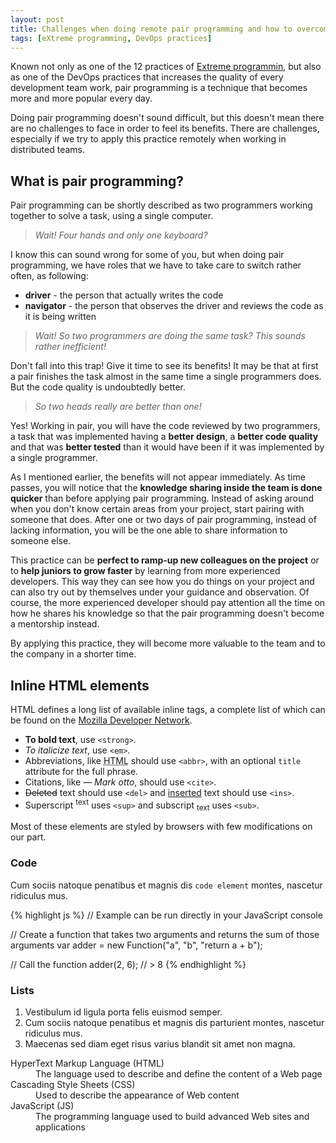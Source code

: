```yaml
---
layout: post
title: Challenges when doing remote pair programming and how to overcome them
tags: [eXtreme programming, DevOps practices]
---
```


Known not only as one of the 12 practices of [Extreme programmin](https://ronjeffries.com/xprog/what-is-extreme-programming/),
but also as one of the DevOps practices that increases the quality of every development team work, pair programming is a technique 
that becomes more and more popular every day.

Doing pair programming doesn't sound difficult, but this doesn't mean there are no challenges to face in order to feel its benefits.
There are challenges, especially if we try to apply this practice remotely when working in distributed teams.

<!--- excerpt -->

## What is pair programming?

Pair programming can be shortly described as two programmers working together to solve a task, using a single computer. 

> *Wait! Four hands and only one keyboard?*

I know this can sound wrong for some of you, but when doing pair programming, we have roles that we have to take care 
to switch rather often, as following:
* **driver** - the person that actually writes the code
* **navigator** - the person that observes the driver and reviews the code as it is being written 

> *Wait! So two programmers are doing the same task? This sounds rather inefficient!*

Don't fall into this trap! Give it time to see its benefits! It may be that at first a pair finishes the task almost in 
the same time a single programmers does. But the code quality is undoubtedly better.

> *So two heads really are better than one!*

Yes! Working in pair, you will have the code reviewed by two programmers, a task that was implemented having a **better 
design**, a **better code quality** and that was **better tested** than it would have been if it was implemented by a single programmer.

As I mentioned earlier, the benefits will not appear immediately. As time passes, you will
notice that the **knowledge sharing inside the team is done quicker** than before applying pair programming.
Instead of asking around when you don't know certain areas from your project, start pairing with someone that does.
After one or two days of pair programming, instead of lacking information, you will be the one able to share information to someone else.

This practice can be **perfect to ramp-up new colleagues on the project** or to **help juniors to grow faster** by learning
from more experienced developers. This way they can see how you do things on your project and can also try out by 
themselves under your guidance and observation. Of course, the more experienced developer should pay attention all the time 
on how he shares his knowledge so that the pair programming doesn't become a mentorship instead.

By applying this practice, they will become more valuable to the team and to the company in a shorter time.






 


## Inline HTML elements

HTML defines a long list of available inline tags, a complete list of which can be found on the [Mozilla Developer Network](https://developer.mozilla.org/en-US/docs/Web/HTML/Element).

- **To bold text**, use `<strong>`.
- *To italicize text*, use `<em>`.
- Abbreviations, like <abbr title="HyperText Markup Langage">HTML</abbr> should use `<abbr>`, with an optional `title` attribute for the full phrase.
- Citations, like <cite>&mdash; Mark otto</cite>, should use `<cite>`.
- <del>Deleted</del> text should use `<del>` and <ins>inserted</ins> text should use `<ins>`.
- Superscript <sup>text</sup> uses `<sup>` and subscript <sub>text</sub> uses `<sub>`.

Most of these elements are styled by browsers with few modifications on our part.

### Code

Cum sociis natoque penatibus et magnis dis `code element` montes, nascetur ridiculus mus.

{% highlight js %}
// Example can be run directly in your JavaScript console

// Create a function that takes two arguments and returns the sum of those arguments
var adder = new Function("a", "b", "return a + b");

// Call the function
adder(2, 6);
// > 8
{% endhighlight %}

### Lists

1. Vestibulum id ligula porta felis euismod semper.
2. Cum sociis natoque penatibus et magnis dis parturient montes, nascetur ridiculus mus.
3. Maecenas sed diam eget risus varius blandit sit amet non magna.

<dl>
  <dt>HyperText Markup Language (HTML)</dt>
  <dd>The language used to describe and define the content of a Web page</dd>

  <dt>Cascading Style Sheets (CSS)</dt>
  <dd>Used to describe the appearance of Web content</dd>

  <dt>JavaScript (JS)</dt>
  <dd>The programming language used to build advanced Web sites and applications</dd>
</dl>